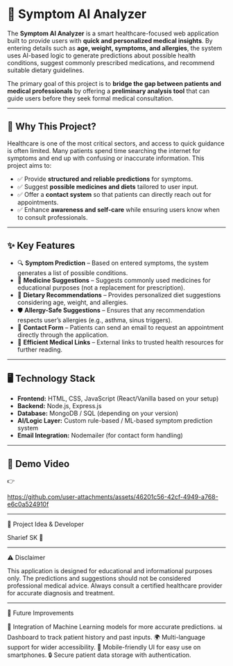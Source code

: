 # 🤖 Symptom AI Analyzer  

The **Symptom AI Analyzer** is a smart healthcare-focused web application built to provide users with **quick and personalized medical insights**. By entering details such as **age, weight, symptoms, and allergies**, the system uses AI-based logic to generate predictions about possible health conditions, suggest commonly prescribed medications, and recommend suitable dietary guidelines.  

The primary goal of this project is to **bridge the gap between patients and medical professionals** by offering a **preliminary analysis tool** that can guide users before they seek formal medical consultation.  

---

## 🌟 Why This Project?  
Healthcare is one of the most critical sectors, and access to quick guidance is often limited. Many patients spend time searching the internet for symptoms and end up with confusing or inaccurate information. This project aims to:  
- ✅ Provide **structured and reliable predictions** for symptoms.  
- ✅ Suggest **possible medicines and diets** tailored to user input.  
- ✅ Offer a **contact system** so that patients can directly reach out for appointments.  
- ✅ Enhance **awareness and self-care** while ensuring users know when to consult professionals.  

---

## ✨ Key Features  
- 🔍 **Symptom Prediction** – Based on entered symptoms, the system generates a list of possible conditions.  
- 💊 **Medicine Suggestions** – Suggests commonly used medicines for educational purposes (not a replacement for prescription).  
- 🥗 **Dietary Recommendations** – Provides personalized diet suggestions considering age, weight, and allergies.  
- 🛡️ **Allergy-Safe Suggestions** – Ensures that any recommendation respects user’s allergies (e.g., asthma, sinus triggers).  
- 📧 **Contact Form** – Patients can send an email to request an appointment directly through the application.  
- 🔗 **Efficient Medical Links** – External links to trusted health resources for further reading.  

---

## 🖥️ Technology Stack  
- **Frontend:** HTML, CSS, JavaScript (React/Vanilla based on your setup)  
- **Backend:** Node.js, Express.js  
- **Database:** MongoDB / SQL (depending on your version)  
- **AI/Logic Layer:** Custom rule-based / ML-based symptom prediction system  
- **Email Integration:** Nodemailer (for contact form handling)  

---

## 🎥 Demo Video  

👉 

https://github.com/user-attachments/assets/46201c56-42cf-4949-a768-e6c0a524910f



---

👤 Project Idea & Developer

Sharief SK 🚀

---

⚠️ Disclaimer

This application is designed for educational and informational purposes only. The predictions and suggestions should not be considered professional medical advice. Always consult a certified healthcare provider for accurate diagnosis and treatment.

---

📩 Future Improvements

🔮 Integration of Machine Learning models for more accurate predictions.
📊 Dashboard to track patient history and past inputs.
🌍 Multi-language support for wider accessibility.
📱 Mobile-friendly UI for easy use on smartphones.
🔒 Secure patient data storage with authentication.


